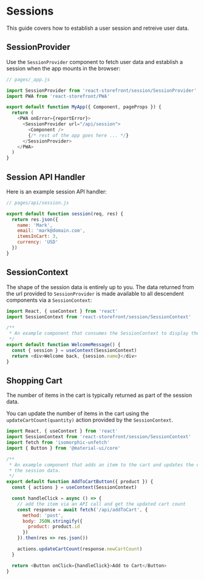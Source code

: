 # Sessions

This guide covers how to establish a user session and retreive user data.

## SessionProvider

Use the `SessionProvider` component to fetch user data and establish a session when the app mounts in the browser:

```js
// pages/_app.js

import SessionProvider from 'react-storefront/session/SessionProvider'
import PWA from 'react-storefront/PWA'

export default function MyApp({ Component, pageProps }) {
  return (
    <PWA onError={reportError}>
      <SessionProvider url="/api/session">
        <Component />
        {/* rest of the app goes here ... */}
      </SessionProvider>
    </PWA>
  )
}
```

## Session API Handler

Here is an example session API handler:

```js
// pages/api/session.js

export default function session(req, res) {
  return res.json({
    name: 'Mark',
    email: 'mark@domain.com',
    itemsInCart: 3,
    currency: 'USD'
  })
}
```

## SessionContext

The shape of the session data is entirely up to you. The data returned from the url provided to `SessionProvider` is made available to all descendent components via a `SessionContext`:

```js
import React, { useContext } from 'react'
import SessionContext from 'react-storefront/session/SessionContext'

/**
 * An example component that consumes the SessionContext to display the user's name.
 */
export default function WelcomeMessage() {
  const { session } = useContext(SessionContext)
  return <div>Welcome back, {session.name}</div>
}
```

## Shopping Cart

The number of items in the cart is typically returned as part of the session data.

You can update the number of items in the cart using the `updateCartCount(quantity)` action provided by the `SessionContext`.

```js
import React, { useContext } from 'react'
import SessionContext from 'react-storefront/session/SessionContext'
import fetch from 'isomorphic-unfetch'
import { Button } from '@material-ui/core'

/**
 * An example component that adds an item to the cart and updates the cart count in
 * the session data.
 */
export default function AddToCartButton({ product }) {
  const { actions } = useContext(SessionContext)

  const handleClick = async () => {
    // add the item via an API call and get the updated cart count
    const response = await fetch('/api/addToCart', {
      method: 'post',
      body: JSON.stringify({
        product: product.id
      })
    }).then(res => res.json())

    actions.updateCartCount(response.newCartCount)
  }

  return <Button onClick={handleClick}>Add to Cart</Button>
}
```
